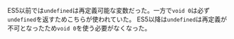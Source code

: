 ES5以前では`undefined`は再定義可能な変数だった。一方で`void 0`は必ず`undefined`を返すためこちらが使われていた。
ES5以降は`undefined`は再定義が不可となったため`void 0`を使う必要がなくなった。
